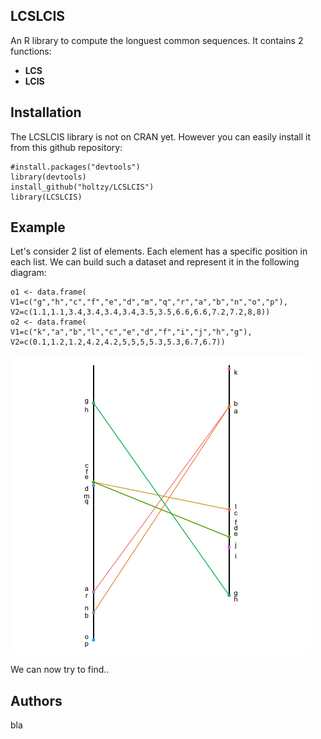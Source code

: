 LCSLCIS
--------

An R library to compute the longuest common sequences. It contains 2 functions: 

- **LCS**
- **LCIS**

## Installation
The LCSLCIS library is not on CRAN yet. However you can easily install it from this github repository:
```
#install.packages("devtools")
library(devtools) 
install_github("holtzy/LCSLCIS")
library(LCSLCIS)
```



## Example
Let's consider 2 list of elements. Each element has a specific position in each list. We can build such a dataset and represent it in the following diagram:  

```
o1 <- data.frame( V1=c("g","h","c","f","e","d","m","q","r","a","b","n","o","p"), V2=c(1.1,1.1,3.4,3.4,3.4,3.4,3.5,3.5,6.6,6.6,7.2,7.2,8,8))
o2 <- data.frame( V1=c("k","a","b","l","c","e","d","f","i","j","h","g"), V2=c(0.1,1.2,1.2,4.2,4.2,5,5,5,5.3,5.3,6.7,6.7))
```

<img align="center" src="img/fig1.png">

We can now try to find..

## Authors

bla
